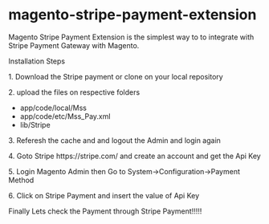 magento-stripe-payment-extension
================================

Magento Stripe Payment Extension is the simplest way to to integrate with Stripe Payment Gateway with Magento. 
<p>Installation Steps</p>
<p>1. Download the Stripe payment or clone on your local repository</p>
<p>2. upload the files on respective folders</p>
  <ul>	
   <li>app/code/local/Mss</li>
   <li>app/code/etc/Mss_Pay.xml</li>
   <li>lib/Stripe</li>
</ul>
<p>3. Referesh the cache and and logout the Admin and login again</p>
<P>4. Goto Stripe https://stripe.com/ and create an account and get the Api Key</p>
<p>5. Login Magento Admin then Go to System->Configuration->Payment Method</p>
<p>6. Click on Stripe Payment and insert the value of Api Key</p>
<p>Finally Lets check the Payment through Stripe Payment!!!!!</p>

</div>
